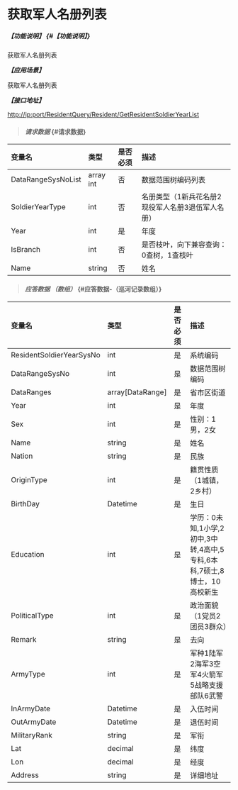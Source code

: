 # 获取军人名册列表

##### _【功能说明】_ {#【功能说明】}

获取军人名册列表

_**【应用场景】**_

获取军人名册列表

_**【接口地址】**_

[http://ip:port/ResidentQuery/Resident/GetResidentSoldierYearList](http://ip:port/ResidentQuery/Resident/GetResidentSoldierYearList)

> #### _请求数据_ {#请求数据}

| 变量名 | 类型 | 是否必须 | 描述 |
| :--- | :--- | :--- | :--- |
| DataRangeSysNoList | array int | 否 | 数据范围树编码列表 |
| SoldierYearType | int | 否 | 名册类型（1新兵花名册2现役军人名册3退伍军人名册） |
| Year | int | 是 | 年度 |
| IsBranch | int | 否 | 是否枝叶，向下兼容查询：0查树，1查枝叶 |
| Name | string | 否 | 姓名 |

> #### _应答数据 （数组）_ {#应答数据-（巡河记录数组）}

| 变量名 | 类型 | 是否必须 | 描述 |
| :--- | :--- | :--- | :--- |
| ResidentSoldierYearSysNo | int | 是 | 系统编码 |
| DataRangeSysNo | int | 是 | 数据范围树编码 |
| DataRanges | array\[DataRange\] | 是 | 省市区街道 |
| Year | int | 是 | 年度 |
| Sex | int | 是 | 性别：1男，2女 |
| Name | string | 是 | 姓名 |
| Nation | string | 是 | 民族 |
| OriginType | int | 是 | 籍贯性质（1城镇，2乡村） |
| BirthDay | Datetime | 是 | 生日 |
| Education | int | 是 | 学历：0未知,1小学,2初中,3中转,4高中,5专科,6本科,7硕士,8博士，10高校新生 |
| PoliticalType | int | 是 | 政治面貌（1党员2团员3群众） |
| Remark | string | 是 | 去向 |
| ArmyType | int | 是 | 军种1陆军2海军3空军4火箭军5战略支援部队6武警 |
| InArmyDate | Datetime | 是 | 入伍时间 |
| OutArmyDate | Datetime | 是 | 退伍时间 |
| MilitaryRank | string | 是 | 军衔 |
| Lat | decimal | 是 | 纬度 |
| Lon | decimal | 是 | 经度 |
| Address | string | 是 | 详细地址 |



